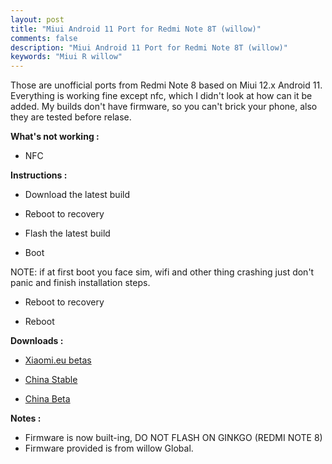 ```yaml
---
layout: post
title: "Miui Android 11 Port for Redmi Note 8T (willow)"
comments: false
description: "Miui Android 11 Port for Redmi Note 8T (willow)"
keywords: "Miui R willow"
---
```



Those are unofficial ports from Redmi Note 8 based on Miui 12.x Android 11.
Everything is working fine except nfc, which I didn't look at how can it be added.
My builds don't have firmware, so you can't brick your phone, also they are tested before relase.


**What's not working :**

 * NFC

**Instructions :**

 * Download the latest build

 * Reboot to recovery

 * Flash the latest build

 * Boot

 NOTE: if at first boot you face sim, wifi and other thing crashing just don't panic and finish installation steps.

 * Reboot to recovery
 
 * Reboot

**Downloads :**

 * [Xiaomi.eu betas](https://sourceforge.net/projects/darkjoker360-developements/files/Xiaomi/Redmi%20Note%208/ROM/Miui-Ports-8T/xiaomi.eu-beta/)

 * [China Stable](https://sourceforge.net/projects/darkjoker360-developements/files/Xiaomi/Redmi%20Note%208/ROM/Miui-Ports-8T/china-rom/stable/)

 * [China Beta](https://sourceforge.net/projects/darkjoker360-developements/files/Xiaomi/Redmi%20Note%208/ROM/Miui-Ports-8T/china-rom/beta/)

**Notes :**
* Firmware is now built-ing, DO NOT FLASH ON GINKGO (REDMI NOTE 8)
* Firmware provided is from willow Global.
